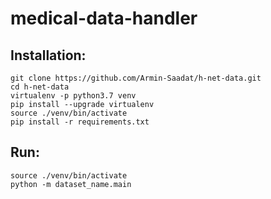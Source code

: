 # medical-data-handler


## Installation:

```
git clone https://github.com/Armin-Saadat/h-net-data.git
cd h-net-data
virtualenv -p python3.7 venv
pip install --upgrade virtualenv
source ./venv/bin/activate
pip install -r requirements.txt
```


## Run:

```
source ./venv/bin/activate
python -m dataset_name.main
```
